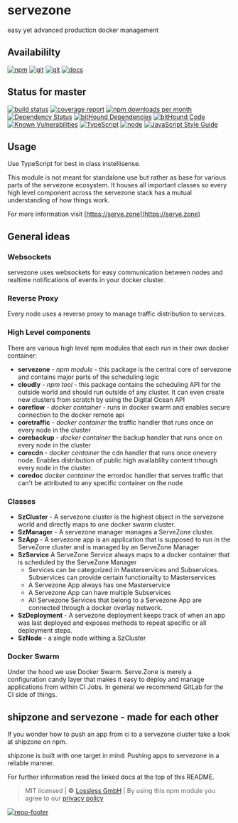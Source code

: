 # servezone

easy yet advanced production docker management

## Availabililty

[![npm](https://servezone.gitlab.io/assets/repo-button-npm.svg)](https://www.npmjs.com/package/servezone)
[![git](https://servezone.gitlab.io/assets/repo-button-git.svg)](https://GitLab.com/servezone/servezone)
[![git](https://servezone.gitlab.io/assets/repo-button-mirror.svg)](https://github.com/servezone/servezone)
[![docs](https://servezone.gitlab.io/assets/repo-button-docs.svg)](https://servezone.gitlab.io/servezone/)

## Status for master

[![build status](https://GitLab.com/servezone/servezone/badges/master/build.svg)](https://GitLab.com/servezone/servezone/commits/master)
[![coverage report](https://GitLab.com/servezone/servezone/badges/master/coverage.svg)](https://GitLab.com/servezone/servezone/commits/master)
[![npm downloads per month](https://img.shields.io/npm/dm/servezone.svg)](https://www.npmjs.com/package/servezone)
[![Dependency Status](https://david-dm.org/servezone/servezone.svg)](https://david-dm.org/servezone/servezone)
[![bitHound Dependencies](https://www.bithound.io/github/servezone/servezone/badges/dependencies.svg)](https://www.bithound.io/github/servezone/servezone/master/dependencies/npm)
[![bitHound Code](https://www.bithound.io/github/servezone/servezone/badges/code.svg)](https://www.bithound.io/github/servezone/servezone)
[![Known Vulnerabilities](https://snyk.io/test/npm/servezone/badge.svg)](https://snyk.io/test/npm/servezone)
[![TypeScript](https://img.shields.io/badge/TypeScript-2.x-blue.svg)](https://nodejs.org/dist/latest-v6.x/docs/api/)
[![node](https://img.shields.io/badge/node->=%206.x.x-blue.svg)](https://nodejs.org/dist/latest-v6.x/docs/api/)
[![JavaScript Style Guide](https://img.shields.io/badge/code%20style-standard-brightgreen.svg)](http://standardjs.com/)

## Usage

Use TypeScript for best in class instellisense.

This module is not meant for standalone use but rather as base for various parts of the servezone ecosystem. It houses all important classes so every high level component across the servezone stack has a mutual understanding of how things work.

For more information visit [https://serve.zone](https://serve.zone)

## General ideas

### Websockets

servezone uses websockets for easy communication between nodes and realtime notifications of events in your docker cluster.

### Reverse Proxy

Every node uses a reverse proxy to manage traffic distribution to services.

### High Level components

There are various high level npm modules that each run in their own docker container:

* **servezone** - _npm module_ - this package is the central core of servezone and contains major parts of the scheduling logic
* **cloudly** - _npm tool_ - this package contains the scheduling API for the outside world and should run outside of any cluster. It can even create new clusters from scratch by using the Digital Ocean API
* **coreflow** - _docker container_ - runs in docker swarm and enables secure connection to the docker remote api
* **coretraffic** - _docker container_ the traffic handler that runs once on every node in the cluster
* **corebackup** - _docker container_ the backup handler that runs once on every node in the cluster
* **corecdn** - _docker container_ the cdn handler that runs once onevery node. Enables distribution of public high availablilty content trhough every node in the cluster.
* **coredoc** _docker container_ the errordoc handler that serves traffic that can't be attributed to any specific container on the node

### Classes

* **SzCluster** - A servezone cluster is the highest object in the servezone world and directly maps to one docker swarm cluster.
* **SzManager** - A servezone manager manages a ServeZone cluster.
* **SzApp** - A servezone app is an application that is supposed to run in the ServeZone cluster and is managed by an ServeZone Manager
* **SzService** A ServeZone Service always maps to a docker container that is scheduled by the ServeZone Manager
  * Services can be categorized in Masterservices and Subservices.
    Subservices can provide certain functionailty to Masterservices
  * A Servezone App always has one Masterservice
  * A Servezone App can have multiple Subservices
  * All Servezone Services that belong to a Servezone App are connected through a docker overlay network.
* **SzDeployment** - A servezone deployment keeps track of when an app was last deployed and exposes methods to repeat specific or all deployment steps.
* **SzNode** - a single node withing a SzCluster

### Docker Swarm

Under the hood we use Docker Swarm. Serve.Zone is merely a configuration candy layer that makes it easy to deploy and manage applications from within CI Jobs. In general we recommend GitLab for the CI side of things.

## shipzone and servezone - made for each other

If you wonder how to push an app from ci to a servezone cluster take a look at shipzone on npm.

shipzone is built with one target in mind: Pushing apps to servezone in a reliable manner.

For further information read the linked docs at the top of this README.

> MIT licensed | **&copy;** [Lossless GmbH](https://lossless.gmbh)
> | By using this npm module you agree to our [privacy policy](https://lossless.gmbH/privacy.html)

[![repo-footer](https://servezone.gitlab.io/assets/repo-footer.svg)](https://serve.zone)
